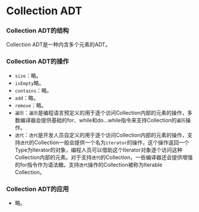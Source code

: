 # Collection ADT

### Collection ADT的结构

Collection ADT是一种内含多个元素的ADT。

### Collection ADT的操作

- `size`：略。
- `isEmpty`略。
- `contains`：略。
- `add`：略。
- `remove`：略。
- `遍历`：`遍历`是编程语言预定义的用于逐个访问Collection内部的元素的操作，多数编译器会提供基础的for、while和do...while指令来支持Collection的`遍历`操作。
- `迭代`：`迭代`是开发人员自定义的用于逐个访问Collection内部的元素的操作，支持`迭代`的Collection一般会提供一个名为`iterator`的操作，这个操作返回一个Type为Iterator的对象，编程人员可以借助这个Iterator对象逐个访问这种Collection内部的元素。对于支持`迭代`的Collection，一些编译器还会提供增强的for指令作为语法糖。支持`迭代`操作的Collection被称为Iterable Collection。

### Collection ADT的应用

- 略。
